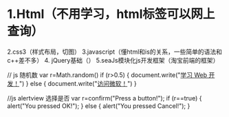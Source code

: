 # 1.Html（不用学习，html标签可以网上查询）
2.css3（样式布局，切图）
3.javascript（懂html和is的关系，一些简单的语法和c++差不多）
4. jQuery基础（）
5.seaJs模块化js开发框架（淘宝前端的框架）

// js 随机数
var r=Math.random()
if (r>0.5) 
{
document.write("<a href='http://www.w3school.com.cn'>学习 Web 开发！</a>")
}
else
{
document.write("<a href='http://www.microsoft.com'>访问微软！</a>")
}

//js alertview 选择是否
var r=confirm("Press a button!");
if (r==true)
  {
  alert("You pressed OK!");
  }
else
  {
  alert("You pressed Cancel!");
  }


